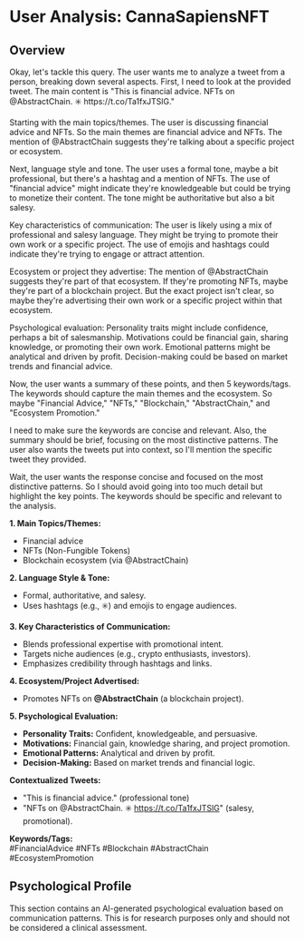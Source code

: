 # User Analysis: CannaSapiensNFT

## Overview

<think>
Okay, let's tackle this query. The user wants me to analyze a tweet from a person, breaking down several aspects. First, I need to look at the provided tweet. The main content is "This is financial advice. NFTs on @AbstractChain. ✳️ https://t.co/Ta1fxJTSlG." 

Starting with the main topics/themes. The user is discussing financial advice and NFTs. So the main themes are financial advice and NFTs. The mention of @AbstractChain suggests they're talking about a specific project or ecosystem. 

Next, language style and tone. The user uses a formal tone, maybe a bit professional, but there's a hashtag and a mention of NFTs. The use of "financial advice" might indicate they're knowledgeable but could be trying to monetize their content. The tone might be authoritative but also a bit salesy.

Key characteristics of communication: The user is likely using a mix of professional and salesy language. They might be trying to promote their own work or a specific project. The use of emojis and hashtags could indicate they're trying to engage or attract attention.

Ecosystem or project they advertise: The mention of @AbstractChain suggests they're part of that ecosystem. If they're promoting NFTs, maybe they're part of a blockchain project. But the exact project isn't clear, so maybe they're advertising their own work or a specific project within that ecosystem.

Psychological evaluation: Personality traits might include confidence, perhaps a bit of salesmanship. Motivations could be financial gain, sharing knowledge, or promoting their own work. Emotional patterns might be analytical and driven by profit. Decision-making could be based on market trends and financial advice.

Now, the user wants a summary of these points, and then 5 keywords/tags. The keywords should capture the main themes and the ecosystem. So maybe "Financial Advice," "NFTs," "Blockchain," "AbstractChain," and "Ecosystem Promotion." 

I need to make sure the keywords are concise and relevant. Also, the summary should be brief, focusing on the most distinctive patterns. The user also wants the tweets put into context, so I'll mention the specific tweet they provided. 

Wait, the user wants the response concise and focused on the most distinctive patterns. So I should avoid going into too much detail but highlight the key points. The keywords should be specific and relevant to the analysis.
</think>

**1. Main Topics/Themes:**  
- Financial advice  
- NFTs (Non-Fungible Tokens)  
- Blockchain ecosystem (via @AbstractChain)  

**2. Language Style & Tone:**  
- Formal, authoritative, and salesy.  
- Uses hashtags (e.g., ✳️) and emojis to engage audiences.  

**3. Key Characteristics of Communication:**  
- Blends professional expertise with promotional intent.  
- Targets niche audiences (e.g., crypto enthusiasts, investors).  
- Emphasizes credibility through hashtags and links.  

**4. Ecosystem/Project Advertised:**  
- Promotes NFTs on **@AbstractChain** (a blockchain project).  

**5. Psychological Evaluation:**  
- **Personality Traits:** Confident, knowledgeable, and persuasive.  
- **Motivations:** Financial gain, knowledge sharing, and project promotion.  
- **Emotional Patterns:** Analytical and driven by profit.  
- **Decision-Making:** Based on market trends and financial logic.  

**Contextualized Tweets:**  
- "This is financial advice." (professional tone)  
- "NFTs on @AbstractChain. ✳️ https://t.co/Ta1fxJTSlG" (salesy, promotional).  

**Keywords/Tags:**  
#FinancialAdvice #NFTs #Blockchain #AbstractChain #EcosystemPromotion

## Psychological Profile

This section contains an AI-generated psychological evaluation based on communication patterns. This is for research purposes only and should not be considered a clinical assessment.